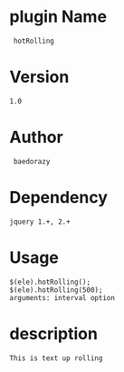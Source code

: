 # plugin Name 
     hotRolling

# Version
    1.0

# Author 
     baedorazy

# Dependency
    jquery 1.+, 2.+

# Usage
    $(ele).hotRolling();
    $(ele).hotRolling(500);
    arguments: interval option

# description
    This is text up rolling
